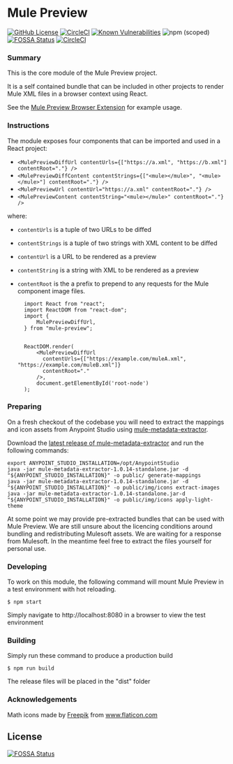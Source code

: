 # Mule Preview

[![GitHub License](https://img.shields.io/github/license/agiledigital/mule-preview.svg)](https://github.com/agiledigital/mule-preview-browser-extension/blob/master/LICENSE)
[![CircleCI](https://circleci.com/gh/agiledigital/mule-preview.svg?style=svg)](https://circleci.com/gh/agiledigital/mule-preview)
[![Known Vulnerabilities](https://snyk.io//test/github/agiledigital/mule-preview/badge.svg?targetFile=package.json)](https://snyk.io//test/github/agiledigital/mule-preview?targetFile=package.json)
![npm (scoped)](https://img.shields.io/npm/v/@agiledigital/mule-preview)
[![FOSSA Status](https://app.fossa.io/api/projects/git%2Bgithub.com%2Fagiledigital%2Fmule-preview.svg?type=shield)](https://app.fossa.io/projects/git%2Bgithub.com%2Fagiledigital%2Fmule-preview?ref=badge_shield)
[![CircleCI](https://circleci.com/gh/agiledigital/mule-preview/tree/master.svg?style=svg)](https://circleci.com/gh/agiledigital/mule-preview/tree/master)

### Summary

This is the core module of the Mule Preview project.

It is a self contained bundle that can be included in other projects
to render Mule XML files in a browser context using React.

See the [Mule Preview Browser Extension](https://github.com/agiledigital/mule-preview-browser-extension) for example usage.

### Instructions

The module exposes four components that can be imported and used in a React project:

- `<MulePreviewDiffUrl contentUrls={["https://a.xml", "https://b.xml"] contentRoot="."} />`
- `<MulePreviewDiffContent contentStrings={["<mule></mule>", "<mule></mule>"] contentRoot="."} />`
- `<MulePreviewUrl contentUrl="https://a.xml" contentRoot="."} />`
- `<MulePreviewContent contentString="<mule></mule>" contentRoot="."} />`

where:

- `contentUrls` is a tuple of two URLs to be diffed
- `contentStrings` is a tuple of two strings with XML content to be diffed
- `contentUrl` is a URL to be rendered as a preview
- `contentString` is a string with XML to be rendered as a preview
- `contentRoot` is the a prefix to prepend to any requests for the Mule component image files.

        import React from "react";
        import ReactDOM from "react-dom";
        import {
            MulePreviewDiffUrl,
        } from "mule-preview";


        ReactDOM.render(
            <MulePreviewDiffUrl
              contentUrls={["https://example.com/muleA.xml", "https://example.com/muleB.xml"]}
              contentRoot="."
            />,
            document.getElementById('root-node')
        );

### Preparing

On a fresh checkout of the codebase you will need to extract the mappings
and icon assets from Anypoint Studio using [mule-metadata-extractor](https://github.com/agiledigital/mule-metadata-extractor).

Download the [latest release of mule-metadata-extractor](https://github.com/agiledigital/mule-metadata-extractor/releases)
and run the following commands:

    export ANYPOINT_STUDIO_INSTALLATION=/opt/AnypointStudio
    java -jar mule-metadata-extractor-1.0.14-standalone.jar -d "${ANYPOINT_STUDIO_INSTALLATION}" -o public/ generate-mappings
    java -jar mule-metadata-extractor-1.0.14-standalone.jar -d "${ANYPOINT_STUDIO_INSTALLATION}" -o public/img/icons extract-images
    java -jar mule-metadata-extractor-1.0.14-standalone.jar-d "${ANYPOINT_STUDIO_INSTALLATION}" -o public/img/icons apply-light-theme

At some point we may provide pre-extracted bundles that can be used with Mule Preview.
We are still unsure about the licencing conditions around bundling and redistributing Mulesoft assets.
We are waiting for a response from Mulesoft. In the meantime feel free to extract the files yourself
for personal use.

### Developing

To work on this module, the following command will mount Mule Preview in a test environment
with hot reloading.

    $ npm start

Simply navigate to http://localhost:8080 in a browser to view the test environment

### Building

Simply run these command to produce a production build

    $ npm run build

The release files will be placed in the "dist" folder

### Acknowledgements

Math icons made by [Freepik](https://www.freepik.com/home) from www.flaticon.com


## License
[![FOSSA Status](https://app.fossa.io/api/projects/git%2Bgithub.com%2Fagiledigital%2Fmule-preview.svg?type=large)](https://app.fossa.io/projects/git%2Bgithub.com%2Fagiledigital%2Fmule-preview?ref=badge_large)

